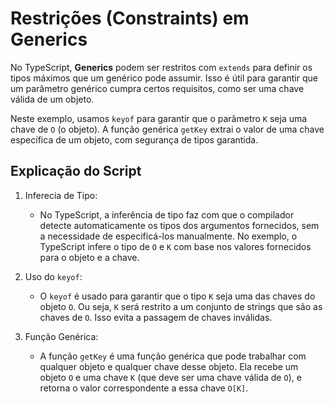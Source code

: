 # Restrições (Constraints) em Generics

No TypeScript, **Generics** podem ser restritos com `extends` para definir os tipos máximos que um genérico pode assumir. Isso é útil para garantir que um parâmetro genérico cumpra certos requisitos, como ser uma chave válida de um objeto.

Neste exemplo, usamos `keyof` para garantir que o parâmetro `K` seja uma chave de `O` (o objeto). A função genérica `getKey` extrai o valor de uma chave específica de um objeto, com segurança de tipos garantida.

## Explicação do Script

1. Inferecia de Tipo:


    - No TypeScript, a inferência de tipo faz com que o compilador detecte automaticamente os tipos dos argumentos fornecidos, sem a necessidade de especificá-los manualmente. No exemplo, o TypeScript infere o tipo de `O` e `K` com base nos valores fornecidos para o objeto e a chave.

2. Uso do `keyof`:


    - O `keyof` é usado para garantir que o tipo `K` seja uma das chaves do objeto `O`. Ou seja, `K` será restrito a um conjunto de strings que são as chaves de `O`. Isso evita a passagem de chaves inválidas.

3. Função Genérica:


    - A função `getKey` é uma função genérica que pode trabalhar com qualquer objeto e qualquer chave desse objeto. Ela recebe um objeto `O` e uma chave `K` (que deve ser uma chave válida de `O`), e retorna o valor correspondente a essa chave `O[K]`.
